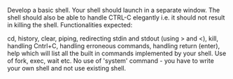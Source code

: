 Develop a basic shell. Your shell should launch in a separate window. The shell should also be able to handle CTRL-C elegantly i.e. it should not result in killing the shell. 
Functionalities expected:

cd, history, clear, piping, redirecting stdin and stdout (using > and <), kill, handling Cntrl+C, handling erroneous commands, handling return (enter), help which will list all the built in commands implemented by your shell.
Use of fork, exec, wait etc.
No use of 'system' command - you have to write your own shell and not use existing shell.
